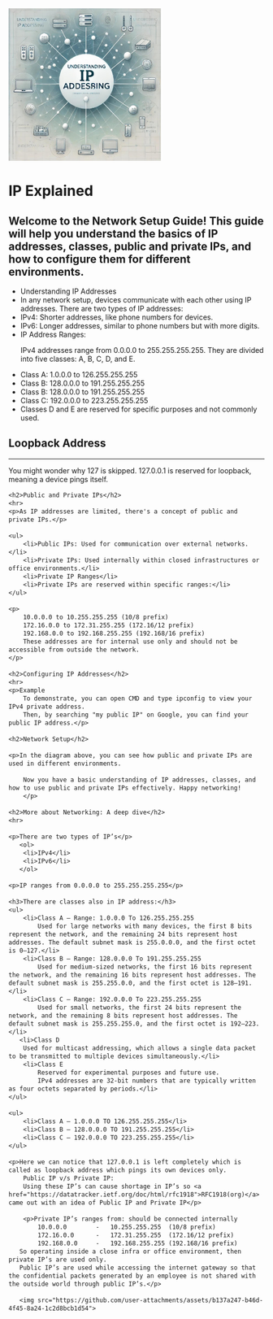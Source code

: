 <!DOCTYPE html>
<html lang="en">
<head>
    <meta charset="UTF-8">
    <meta name="viewport" content="width=device-width, initial-scale=1.0">
</head>
<body>
    <img src="https://github.com/AbhishekPattnayak23/Aws-Tasks/blob/main/Assets/Understanding_IP_Addressing.jpg"  width="300" height="300">
    <h1>IP Explained</h1>
    <h2>Welcome to the Network Setup Guide! This guide will help you understand the basics of IP addresses, classes, public and private IPs, and how to configure them for different environments.</h2>
    <ul>
        <li>Understanding IP Addresses</li>
        <li> In any network setup, devices communicate with each other using IP addresses. There are two types of IP addresses:</li>
        <li>IPv4: Shorter addresses, like phone numbers for devices.</li>
        <li>IPv6: Longer addresses, similar to phone numbers but with more digits.</li>
        <li>IP Address Ranges:
            <p>IPv4 addresses range from 0.0.0.0 to 255.255.255.255. They are divided into five classes: A, B, C, D, and E.</p>
        </li>
    </ul>
        <ul>
        <li>Class A: 1.0.0.0 to 126.255.255.255</li>
        <li>Class B: 128.0.0.0 to 191.255.255.255</li>
        <li>Class B: 128.0.0.0 to 191.255.255.255</li>
        <li>Class C: 192.0.0.0 to 223.255.255.255</li>
        <li>Classes D and E are reserved for specific purposes and not commonly used.</li>    
    </ul>
    <h2>Loopback Address</h2>
    <hr>
    <p>You might wonder why 127 is skipped. 127.0.0.1 is reserved for loopback, meaning a device pings itself.</p>

    <h2>Public and Private IPs</h2>
    <hr>
    <p>As IP addresses are limited, there's a concept of public and private IPs.</p>

    <ul>
        <li>Public IPs: Used for communication over external networks.</li>
        <li>Private IPs: Used internally within closed infrastructures or office environments.</li>    
        <li>Private IP Ranges</li>   
        <li>Private IPs are reserved within specific ranges:</li>    
    </ul>

    <p>
        10.0.0.0 to 10.255.255.255 (10/8 prefix)
        172.16.0.0 to 172.31.255.255 (172.16/12 prefix)
        192.168.0.0 to 192.168.255.255 (192.168/16 prefix)
        These addresses are for internal use only and should not be accessible from outside the network.
    </p>

    <h2>Configuring IP Addresses</h2>
    <hr>
    <p>Example
        To demonstrate, you can open CMD and type ipconfig to view your IPv4 private address. 
        Then, by searching "my public IP" on Google, you can find your public IP address.</p>

    <h2>Network Setup</h2>  
    
    <p>In the diagram above, you can see how public and private IPs are used in different environments.

        Now you have a basic understanding of IP addresses, classes, and how to use public and private IPs effectively. Happy networking!
        </p>

    <h2>More about Networking: A deep dive</h2>    
    <hr>

    <p>There are two types of IP’s</p>
       <ol>
        <li>IPv4</li>
        <li>IPv6</li>
       </ol>

    <p>IP ranges from 0.0.0.0 to 255.255.255.255</p>   

    <h3>There are classes also in IP address:</h3>
    <ul>
        <li>Class A – Range: 1.0.0.0 To 126.255.255.255
            Used for large networks with many devices, the first 8 bits represent the network, and the remaining 24 bits represent host addresses. The default subnet mask is 255.0.0.0, and the first octet is 0–127.</li>
        <li>Class B – Range: 128.0.0.0 To 191.255.255.255
            Used for medium-sized networks, the first 16 bits represent the network, and the remaining 16 bits represent host addresses. The default subnet mask is 255.255.0.0, and the first octet is 128–191.</li>  
        <li>Class C – Range: 192.0.0.0 To 223.255.255.255
            Used for small networks, the first 24 bits represent the network, and the remaining 8 bits represent host addresses. The default subnet mask is 255.255.255.0, and the first octet is 192–223.</li> 
       <li>Class D
        Used for multicast addressing, which allows a single data packet to be transmitted to multiple devices simultaneously.</li>   
        <li>Class E
            Reserved for experimental purposes and future use. 
            IPv4 addresses are 32-bit numbers that are typically written as four octets separated by periods.</li>       
    </ul>

    <ul>
        <li>Class A – 1.0.0.0 TO 126.255.255.255</li>
        <li>Class B – 128.0.0.0 TO 191.255.255.255</li>    
        <li>Class C – 192.0.0.0 TO 223.255.255.255</li>
    </ul>

    <p>Here we can notice that 127.0.0.1 is left completely which is called as loopback address which pings its own devices only. 
        Public IP v/s Private IP:
        Using these IP’s can cause shortage in IP’s so <a href="https://datatracker.ietf.org/doc/html/rfc1918">RFC1918(org)</a> came out with an idea of Public IP and Private IP</p>

        <p>Private IP’s ranges from: should be connected internally 
            10.0.0.0        -   10.255.255.255  (10/8 prefix)
            172.16.0.0      -   172.31.255.255  (172.16/12 prefix)
            192.168.0.0     -   192.168.255.255 (192.168/16 prefix)
       So operating inside a close infra or office environment, then private IP’s are used only.
       Public IP’s are used while accessing the internet gateway so that the confidential packets generated by an employee is not shared with the outside world through public IP’s.</p>

       <img src="https://github.com/user-attachments/assets/b137a247-b46d-4f45-8a24-1c2d8bcb1d54">
  
</body>
</html>
